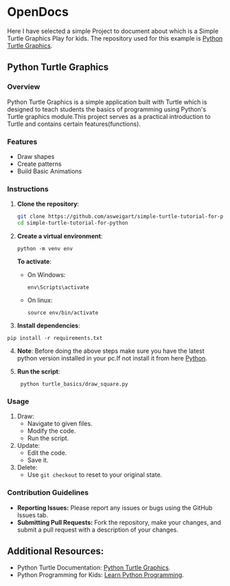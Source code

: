 # OpenDocs

Here I have selected a simple Project to document about which is a Simple Turtle Graphics Play for kids.
The repository used for this example is [Python Turtle Graphics](https://github.com/asweigart/simple-turtle-tutorial-for-python).

## Python Turtle Graphics

### Overview 
Python Turtle Graphics is a simple application built with Turtle which is designed to teach students the basics of programming using Python's Turtle graphics module.This project serves as a practical introduction to Turtle and contains certain features(functions).

### Features
- Draw shapes
- Create patterns
- Build Basic Animations

### Instructions
1. **Clone the repository**:
   ```bash
   git clone https://github.com/asweigart/simple-turtle-tutorial-for-python.git
   cd simple-turtle-tutorial-for-python

2. **Create a virtual environment**:
   ```
   python -m venv env
   ```
    **To activate**:
    - On Windows:
      ```
      env\Scripts\activate
      ```
    - On linux:
      ```
      source env/bin/activate
      ```

3. **Install dependencies**:
  ```
  pip install -r requirements.txt
  ```

4. **Note**:
   Before doing the above steps make sure you have the latest python version installed in your pc.If not install it from here [Python](https://www.python.org).

5. **Run the script**:
   ```
    python turtle_basics/draw_square.py
   ```

### Usage
1. Draw:
   - Navigate to given files.
   - Modify the code.
   - Run the script.
2. Update:
   - Edit the code.
   - Save it.
3. Delete:
   - Use ```git checkout``` to reset to your original state.

 ### Contribution Guidelines
 - **Reporting Issues:** Please report any issues or bugs using the GitHub Issues tab.
- **Submitting Pull Requests:** Fork the repository, make your changes, and submit a pull request with a description of your changes.

## Additional Resources:
- Python Turtle Documentation: [Python Turtle Graphics](https://docs.python.org/3/library/turtle.html).
- Python Programming for Kids: [Learn Python Programming](https://www.pythonforbeginners.com/).


